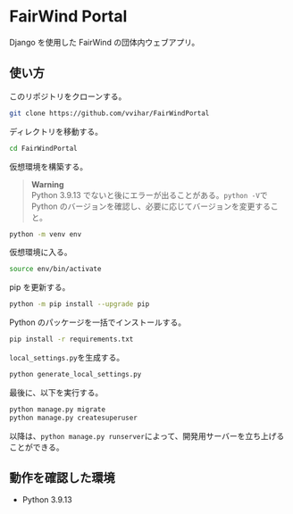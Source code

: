 # FairWind Portal

Django を使用した FairWind の団体内ウェブアプリ。

## 使い方

このリポジトリをクローンする。

```zsh
git clone https://github.com/vvihar/FairWindPortal
```

ディレクトリを移動する。

```zsh
cd FairWindPortal
```

仮想環境を構築する。  
> **Warning**  
> Python 3.9.13 でないと後にエラーが出ることがある。`python -V`で Python のバージョンを確認し、必要に応じてバージョンを変更すること。

```zsh
python -m venv env
```

仮想環境に入る。

```zsh
source env/bin/activate
```

pip を更新する。

```zsh
python -m pip install --upgrade pip
```

Python のパッケージを一括でインストールする。

```zsh
pip install -r requirements.txt
```

`local_settings.py`を生成する。

```zsh
python generate_local_settings.py
```

最後に、以下を実行する。

```zsh
python manage.py migrate
python manage.py createsuperuser
```

以降は、`python manage.py runserver`によって、開発用サーバーを立ち上げることができる。

## 動作を確認した環境

* Python 3.9.13
